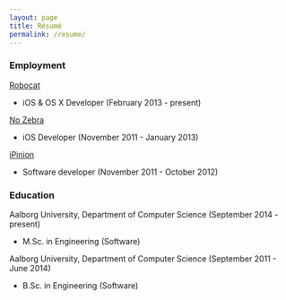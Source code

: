 ```yaml
---
layout: page
title: Résumé
permalink: /resume/
---
```


### Employment

<a href="http://robo.cat/" target="_blank">Robocat</a>

- iOS & OS X Developer (February 2013 - present)

<a href="http://nozebra.dk/" target="_blank">No Zebra</a>

- iOS Developer (November 2011 - January 2013)

<a href="http://ipinion.dk/" target="_blank">iPinion</a>

- Software developer (November 2011 - October 2012)

### Education

Aalborg University, Department of Computer Science (September 2014 - present)

- M.Sc. in Engineering (Software)

Aalborg University, Department of Computer Science (September 2011 - June 2014)

- B.Sc. in Engineering (Software)
